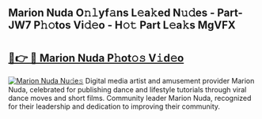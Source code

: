 ## Marion Nuda O𝚗𝚕yf𝚊ns L𝚎a𝚔ed N𝚞𝚍es - Part-JW7 P𝚑𝚘tos Vi𝚍𝚎o - H𝚘𝚝 Part L𝚎a𝚔s MgVFX

# <h2><a href="http://kf3vdq.oniu.top/?m=Marion+Nuda">🔗👉 🔴 Marion Nuda P𝚑ot𝚘𝚜 V𝚒d𝚎o</a></h2>

[![Marion Nuda Nu𝚍e𝚜](https://i.imgur.com/0qMVB7G.gif)](http://kf3vdq.oniu.top/?m=Marion+Nuda)
Digital media artist and amusement provider Marion Nuda, celebrated for publishing dance and lifestyle tutorials through viral dance moves and short films. Community leader Marion Nuda, recognized for their leadership and dedication to improving their community.  
